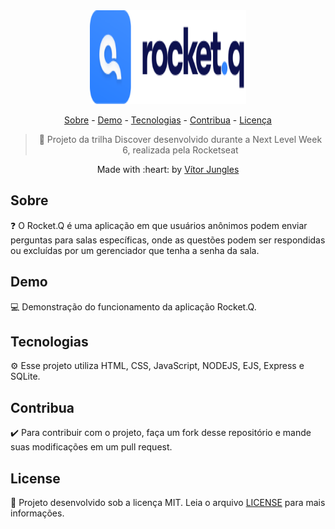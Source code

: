 <div align="center">
  <img src="assets/logo.svg" width="250" height="150" alt="Rocket.Q" />

  <a href="#sobre">Sobre</a> -
  <a href="#demo">Demo</a> -
  <a href="#tecnologias">Tecnologias</a> -
  <a href="#contribua">Contribua</a> -
  <a href="#license">Licença</a>

  > :rocket: Projeto da trilha Discover desenvolvido durante a Next Level Week 6, realizada pela Rocketseat
  
  <p>Made with :heart: by <a href="https://github.com/vitorjungles">Vítor Jungles</a></p>
</div>

## Sobre

:question: O Rocket.Q é uma aplicação em que usuários anônimos podem enviar perguntas para salas específicas, onde as questões podem ser respondidas ou excluídas por um gerenciador que tenha a senha da sala.

## Demo

:computer: Demonstração do funcionamento da aplicação Rocket.Q.

## Tecnologias

:gear: Esse projeto utiliza HTML, CSS, JavaScript, NODEJS, EJS, Express e SQLite.

## Contribua

:heavy_check_mark: Para contribuir com o projeto, faça um fork desse repositório e mande suas modificações em um pull request.

## License

:pencil: Projeto desenvolvido sob a licença MIT. Leia o arquivo [LICENSE](https://github.com/vitorjungles/rocket.q/blob/master/LICENSE) para mais informações.
